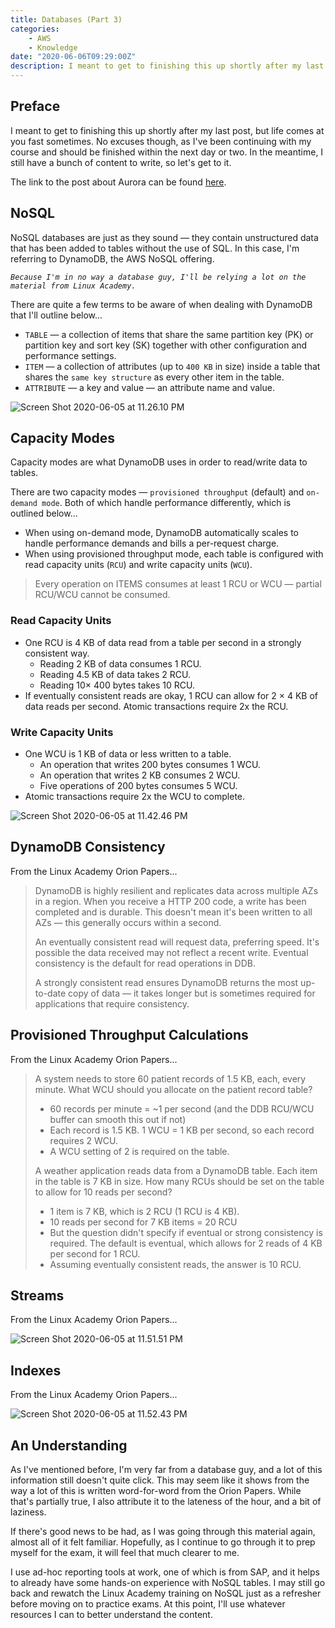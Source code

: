 ```yaml
---
title: Databases (Part 3)
categories:
    - AWS
    - Knowledge
date: "2020-06-06T09:29:00Z"
description: I meant to get to finishing this up shortly after my last post, but life comes at you fast sometimes.
---
```



## Preface

I meant to get to finishing this up shortly after my last post, but life comes at you fast sometimes. No excuses though, as I've been continuing with my course and should be finished within the next day or two. In the meantime, I still have a bunch of content to write, so let's get to it.

The link to the post about Aurora can be found [here](../blog/databases-part-2).

## NoSQL

NoSQL databases are just as they sound — they contain unstructured data that has been added to tables without the use of SQL. In this case, I'm referring to DynamoDB, the AWS NoSQL offering.

_`Because I'm in no way a database guy, I'll be relying a lot on the material from Linux Academy.`_

There are quite a few terms to be aware of when dealing with DynamoDB that I'll outline below...

* `TABLE` — a collection of items that share the same partition key (PK) or partition key and sort key (SK) together with other configuration and performance settings.
* `ITEM` — a collection of attributes (up to `400 KB` in size) inside a table that shares the `same key structure` as every other item in the table.
* `ATTRIBUTE` — a key and value — an attribute name and value.

![Screen Shot 2020-06-05 at 11.26.10 PM](https://cdn.levine.io/uploads/images/gallery/2022-09//06/Screen-Shot-2020-06-05-at-11.26.10-PM.png)

## Capacity Modes

Capacity modes are what DynamoDB uses in order to read/write data to tables.

There are two capacity modes — `provisioned throughput` (default) and `on-demand mode`. Both of which handle performance differently, which is outlined below...

* When using on-demand mode, DynamoDB automatically scales to handle performance demands and bills a per-request charge.
* When using provisioned throughput mode, each table is configured with read capacity units (`RCU`) and write capacity units (`WCU`).

> Every operation on ITEMS consumes at least 1 RCU or WCU — partial RCU/WCU cannot be consumed.

### Read Capacity Units

* One RCU is 4 KB of data read from a table per second in a strongly consistent way.
  * Reading 2 KB of data consumes 1 RCU.
  * Reading 4.5 KB of data takes 2 RCU.
  * Reading 10× 400 bytes takes 10 RCU.
* If eventually consistent reads are okay, 1 RCU can allow for 2 × 4 KB of data reads per second. Atomic transactions require 2x the RCU.

### Write Capacity Units

* One WCU is 1 KB of data or less written to a table.
  * An operation that writes 200 bytes consumes 1 WCU.
  * An operation that writes 2 KB consumes 2 WCU.
  * Five operations of 200 bytes consumes 5 WCU.
* Atomic transactions require 2x the WCU to complete.

![Screen Shot 2020-06-05 at 11.42.46 PM](https://cdn.levine.io/uploads/images/gallery/2022-09//06/Screen-Shot-2020-06-05-at-11.42.46-PM.png)

## DynamoDB Consistency

From the Linux Academy Orion Papers...

> DynamoDB is highly resilient and replicates data across multiple AZs in a region. When you receive a HTTP 200 code, a write has been completed and is durable. This doesn't mean it's been written to all AZs — this generally occurs within a second.
>
> An eventually consistent read will request data, preferring speed. It's possible the data received may not reflect a recent write. Eventual consistency is the default for read operations in DDB.
>
> A strongly consistent read ensures DynamoDB returns the most up-to-date copy of data — it takes longer but is sometimes required for applications that require consistency.

## Provisioned Throughput Calculations

From the Linux Academy Orion Papers...

>A system needs to store 60 patient records of 1.5 KB, each, every minute. What WCU should you allocate on the patient record table?
>
>* 60 records per minute = ~1 per second (and the DDB RCU/WCU buffer can smooth this out if not)
>* Each record is 1.5 KB. 1 WCU = 1 KB per second, so each record requires 2 WCU.
>* A WCU setting of 2 is required on the table.
>
>A weather application reads data from a DynamoDB table. Each item in the table is 7 KB in size. How many RCUs should be set on the table to allow for 10 reads per second?
>
>* 1 item is 7 KB, which is 2 RCU (1 RCU is 4 KB).
>* 10 reads per second for 7 KB items = 20 RCU
>* But the question didn't specify if eventual or strong consistency is required. The default is eventual, which allows for 2 reads of 4 KB per second for 1 RCU.
>* Assuming eventually consistent reads, the answer is 10 RCU.

## Streams

From the Linux Academy Orion Papers...

![Screen Shot 2020-06-05 at 11.51.51 PM](https://cdn.levine.io/uploads/images/gallery/2022-09//06/Screen-Shot-2020-06-05-at-11.51.51-PM.png)

## Indexes

From the Linux Academy Orion Papers...

![Screen Shot 2020-06-05 at 11.52.43 PM](https://cdn.levine.io/uploads/images/gallery/2022-09//06/Screen-Shot-2020-06-05-at-11.52.43-PM.png)

## An Understanding

As I've mentioned before, I'm very far from a database guy, and a lot of this information still doesn't quite click. This may seem like it shows from the way a lot of this is written word-for-word from the Orion Papers. While that's partially true, I also attribute it to the lateness of the hour, and a bit of laziness.

If there's good news to be had, as I was going through this material again, almost all of it felt familiar. Hopefully, as I continue to go through it to prep myself for the exam, it will feel that much clearer to me.

I use ad-hoc reporting tools at work, one of which is from SAP, and it helps to already have some hands-on experience with NoSQL tables. I may still go back and rewatch the Linux Academy training on NoSQL just as a refresher before moving on to practice exams. At this point, I'll use whatever resources I can to better understand the content.
